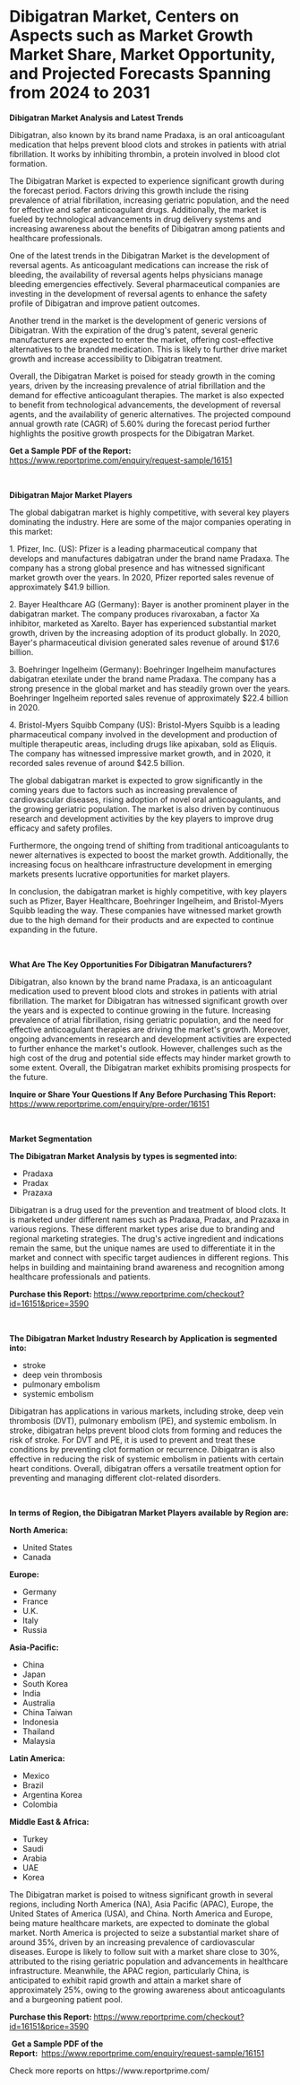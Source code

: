 <p><h1>Dibigatran Market, Centers on Aspects such as Market Growth Market Share, Market Opportunity, and Projected Forecasts Spanning from 2024 to 2031</h1></p><p><strong>Dibigatran Market Analysis and Latest Trends</strong></p>
<p><p>Dibigatran, also known by its brand name Pradaxa, is an oral anticoagulant medication that helps prevent blood clots and strokes in patients with atrial fibrillation. It works by inhibiting thrombin, a protein involved in blood clot formation.</p><p>The Dibigatran Market is expected to experience significant growth during the forecast period. Factors driving this growth include the rising prevalence of atrial fibrillation, increasing geriatric population, and the need for effective and safer anticoagulant drugs. Additionally, the market is fueled by technological advancements in drug delivery systems and increasing awareness about the benefits of Dibigatran among patients and healthcare professionals.</p><p>One of the latest trends in the Dibigatran Market is the development of reversal agents. As anticoagulant medications can increase the risk of bleeding, the availability of reversal agents helps physicians manage bleeding emergencies effectively. Several pharmaceutical companies are investing in the development of reversal agents to enhance the safety profile of Dibigatran and improve patient outcomes.</p><p>Another trend in the market is the development of generic versions of Dibigatran. With the expiration of the drug's patent, several generic manufacturers are expected to enter the market, offering cost-effective alternatives to the branded medication. This is likely to further drive market growth and increase accessibility to Dibigatran treatment.</p><p>Overall, the Dibigatran Market is poised for steady growth in the coming years, driven by the increasing prevalence of atrial fibrillation and the demand for effective anticoagulant therapies. The market is also expected to benefit from technological advancements, the development of reversal agents, and the availability of generic alternatives. The projected compound annual growth rate (CAGR) of 5.60% during the forecast period further highlights the positive growth prospects for the Dibigatran Market.</p></p>
<p><strong>Get a Sample PDF of the Report:&nbsp;</strong> <a href="https://www.reportprime.com/enquiry/request-sample/16151">https://www.reportprime.com/enquiry/request-sample/16151</a></p>
<p>&nbsp;</p>
<p><strong>Dibigatran Major Market Players</strong></p>
<p><p>The global dabigatran market is highly competitive, with several key players dominating the industry. Here are some of the major companies operating in this market:</p><p>1. Pfizer, Inc. (US): Pfizer is a leading pharmaceutical company that develops and manufactures dabigatran under the brand name Pradaxa. The company has a strong global presence and has witnessed significant market growth over the years. In 2020, Pfizer reported sales revenue of approximately $41.9 billion.</p><p>2. Bayer Healthcare AG (Germany): Bayer is another prominent player in the dabigatran market. The company produces rivaroxaban, a factor Xa inhibitor, marketed as Xarelto. Bayer has experienced substantial market growth, driven by the increasing adoption of its product globally. In 2020, Bayer's pharmaceutical division generated sales revenue of around $17.6 billion.</p><p>3. Boehringer Ingelheim (Germany): Boehringer Ingelheim manufactures dabigatran etexilate under the brand name Pradaxa. The company has a strong presence in the global market and has steadily grown over the years. Boehringer Ingelheim reported sales revenue of approximately $22.4 billion in 2020.</p><p>4. Bristol-Myers Squibb Company (US): Bristol-Myers Squibb is a leading pharmaceutical company involved in the development and production of multiple therapeutic areas, including drugs like apixaban, sold as Eliquis. The company has witnessed impressive market growth, and in 2020, it recorded sales revenue of around $42.5 billion.</p><p>The global dabigatran market is expected to grow significantly in the coming years due to factors such as increasing prevalence of cardiovascular diseases, rising adoption of novel oral anticoagulants, and the growing geriatric population. The market is also driven by continuous research and development activities by the key players to improve drug efficacy and safety profiles.</p><p>Furthermore, the ongoing trend of shifting from traditional anticoagulants to newer alternatives is expected to boost the market growth. Additionally, the increasing focus on healthcare infrastructure development in emerging markets presents lucrative opportunities for market players.</p><p>In conclusion, the dabigatran market is highly competitive, with key players such as Pfizer, Bayer Healthcare, Boehringer Ingelheim, and Bristol-Myers Squibb leading the way. These companies have witnessed market growth due to the high demand for their products and are expected to continue expanding in the future.</p></p>
<p>&nbsp;</p>
<p><strong>What Are The Key Opportunities For Dibigatran Manufacturers?</strong></p>
<p><p>Dibigatran, also known by the brand name Pradaxa, is an anticoagulant medication used to prevent blood clots and strokes in patients with atrial fibrillation. The market for Dibigatran has witnessed significant growth over the years and is expected to continue growing in the future. Increasing prevalence of atrial fibrillation, rising geriatric population, and the need for effective anticoagulant therapies are driving the market's growth. Moreover, ongoing advancements in research and development activities are expected to further enhance the market's outlook. However, challenges such as the high cost of the drug and potential side effects may hinder market growth to some extent. Overall, the Dibigatran market exhibits promising prospects for the future.</p></p>
<p><strong>Inquire or Share Your Questions If Any Before Purchasing This Report:</strong> <a href="https://www.reportprime.com/enquiry/pre-order/16151">https://www.reportprime.com/enquiry/pre-order/16151</a></p>
<p>&nbsp;</p>
<p><strong>Market Segmentation</strong></p>
<p><strong>The Dibigatran Market Analysis by types is segmented into:</strong></p>
<p><ul><li>Pradaxa</li><li>Pradax</li><li>Prazaxa</li></ul></p>
<p><p>Dibigatran is a drug used for the prevention and treatment of blood clots. It is marketed under different names such as Pradaxa, Pradax, and Prazaxa in various regions. These different market types arise due to branding and regional marketing strategies. The drug's active ingredient and indications remain the same, but the unique names are used to differentiate it in the market and connect with specific target audiences in different regions. This helps in building and maintaining brand awareness and recognition among healthcare professionals and patients.</p></p>
<p><strong>Purchase this Report:&nbsp;</strong><a href="https://www.reportprime.com/checkout?id=16151&price=3590">https://www.reportprime.com/checkout?id=16151&price=3590</a></p>
<p>&nbsp;</p>
<p><strong>The Dibigatran Market Industry Research by Application is segmented into:</strong></p>
<p><ul><li>stroke</li><li>deep vein thrombosis</li><li>pulmonary embolism</li><li>systemic embolism</li></ul></p>
<p><p>Dibigatran has applications in various markets, including stroke, deep vein thrombosis (DVT), pulmonary embolism (PE), and systemic embolism. In stroke, dibigatran helps prevent blood clots from forming and reduces the risk of stroke. For DVT and PE, it is used to prevent and treat these conditions by preventing clot formation or recurrence. Dibigatran is also effective in reducing the risk of systemic embolism in patients with certain heart conditions. Overall, dibigatran offers a versatile treatment option for preventing and managing different clot-related disorders.</p></p>
<p>&nbsp;</p>
<p><strong>In terms of Region, the Dibigatran Market Players available by Region are:</strong></p>
<p>
    <p> <strong> North America: </strong>
        <ul>
            <li>United States</li>
            <li>Canada</li>
        </ul>
        </p> 
    <p> <strong> Europe: </strong>
        <ul>
            <li>Germany</li>
            <li>France</li>
            <li>U.K.</li>
            <li>Italy</li>
            <li>Russia</li>
        </ul>
        </p> 
    <p> <strong> Asia-Pacific: </strong>
        <ul>
            <li>China</li>
            <li>Japan</li>
            <li>South Korea</li>
            <li>India</li>
            <li>Australia</li>
            <li>China Taiwan</li>
            <li>Indonesia</li>
            <li>Thailand</li>
            <li>Malaysia</li>
        </ul>
        </p> 
    <p> <strong> Latin America: </strong>
        <ul>
            <li>Mexico</li>
            <li>Brazil</li>
            <li>Argentina Korea</li>
            <li>Colombia</li>
        </ul>
        </p> 
    <p> <strong> Middle East & Africa: </strong>
        <ul>
            <li>Turkey</li>
            <li>Saudi</li>
            <li>Arabia</li>
            <li>UAE</li>
            <li>Korea</li>
        </ul>
    </p>
    </p>
<p><p>The Dibigatran market is poised to witness significant growth in several regions, including North America (NA), Asia Pacific (APAC), Europe, the United States of America (USA), and China. North America and Europe, being mature healthcare markets, are expected to dominate the global market. North America is projected to seize a substantial market share of around 35%, driven by an increasing prevalence of cardiovascular diseases. Europe is likely to follow suit with a market share close to 30%, attributed to the rising geriatric population and advancements in healthcare infrastructure. Meanwhile, the APAC region, particularly China, is anticipated to exhibit rapid growth and attain a market share of approximately 25%, owing to the growing awareness about anticoagulants and a burgeoning patient pool.</p></p>
<p><strong>Purchase this Report: </strong><a href="https://www.reportprime.com/checkout?id=16151&price=3590">https://www.reportprime.com/checkout?id=16151&price=3590</a></p>
<p>&nbsp;<strong>Get a Sample PDF of the Report:&nbsp;&nbsp;</strong><a href="https://www.reportprime.com/enquiry/request-sample/16151">https://www.reportprime.com/enquiry/request-sample/16151</a></p>
<p><strong></strong></p>
<p>Check more reports on https://www.reportprime.com/</p>